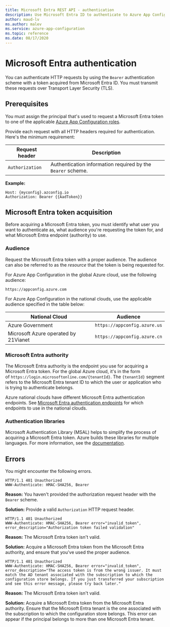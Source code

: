 ```yaml
---
title: Microsoft Entra REST API - authentication
description: Use Microsoft Entra ID to authenticate to Azure App Configuration by using the REST API
author: maud-lv
ms.author: malev
ms.service: azure-app-configuration
ms.topic: reference
ms.date: 08/17/2020
---
```


# Microsoft Entra authentication

You can authenticate HTTP requests by using the `Bearer` authentication scheme with a token acquired from Microsoft Entra ID. You must transmit these requests over Transport Layer Security (TLS).

## Prerequisites

You must assign the principal that's used to request a Microsoft Entra token to one of the applicable [Azure App Configuration roles](./rest-api-authorization-azure-ad.md).

Provide each request with all HTTP headers required for authentication. Here's the minimum requirement:

|  Request header | Description  |
| --------------- | ------------ |
| `Authorization` | Authentication information required by the `Bearer` scheme. |

**Example:**

```http
Host: {myconfig}.azconfig.io
Authorization: Bearer {{AadToken}}
```

<a name='azure-ad-token-acquisition'></a>

## Microsoft Entra token acquisition

Before acquiring a Microsoft Entra token, you must identify what user you want to authenticate as, what audience you're requesting the token for, and what Microsoft Entra endpoint (authority) to use.

### Audience

Request the Microsoft Entra token with a proper audience. The audience can also be referred to as the *resource* that the token is being requested for.

For Azure App Configuration in the global Azure cloud, use the following audience: 

`https://appconfig.azure.com`

For Azure App Configuration in the national clouds, use the applicable audience specified in the table below:

| **National Cloud**                   | **Audience**                 |
| ------------------------------------ | ---------------------------- |
| Azure Government                     | `https://appconfig.azure.us` |
| Microsoft Azure operated by 21Vianet | `https://appconfig.azure.cn` |

<a name='azure-ad-authority'></a>

### Microsoft Entra authority

The Microsoft Entra authority is the endpoint you use for acquiring a Microsoft Entra token. For the global Azure cloud, it's in the form of `https://login.microsoftonline.com/{tenantId}`. The `{tenantId}` segment refers to the Microsoft Entra tenant ID to which the user or application who is trying to authenticate belongs.

Azure national clouds have different Microsoft Entra authentication endpoints. See [Microsoft Entra authentication endpoints](/entra/identity-platform/authentication-national-cloud#microsoft-entra-authentication-endpoints) for which endpoints to use in the national clouds. 

### Authentication libraries

Microsoft Authentication Library (MSAL) helps to simplify the process of acquiring a Microsoft Entra token. Azure builds these libraries for multiple languages. For more information, see the [documentation](../active-directory/develop/msal-overview.md).

## Errors

You might encounter the following errors.

```http
HTTP/1.1 401 Unauthorized
WWW-Authenticate: HMAC-SHA256, Bearer
```

**Reason:** You haven't provided the authorization request header with the `Bearer` scheme.

**Solution:** Provide a valid `Authorization` HTTP request header.

```http
HTTP/1.1 401 Unauthorized
WWW-Authenticate: HMAC-SHA256, Bearer error="invalid_token", error_description="Authorization token failed validation"
```

**Reason:** The Microsoft Entra token isn't valid.

**Solution:** Acquire a Microsoft Entra token from the Microsoft Entra authority, and ensure that you've used the proper audience.

```http
HTTP/1.1 401 Unauthorized
WWW-Authenticate: HMAC-SHA256, Bearer error="invalid_token", error_description="The access token is from the wrong issuer. It must match the AD tenant associated with the subscription to which the configuration store belongs. If you just transferred your subscription and see this error message, please try back later."
```

**Reason:** The Microsoft Entra token isn't valid.

**Solution:** Acquire a Microsoft Entra token from the Microsoft Entra authority. Ensure that the Microsoft Entra tenant is the one associated with the subscription to which the configuration store belongs. This error can appear if the principal belongs to more than one Microsoft Entra tenant.
